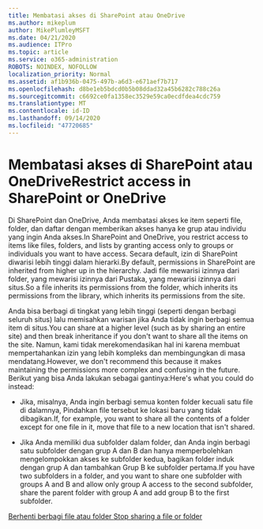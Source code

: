 ```yaml
---
title: Membatasi akses di SharePoint atau OneDrive
ms.author: mikeplum
author: MikePlumleyMSFT
ms.date: 04/21/2020
ms.audience: ITPro
ms.topic: article
ms.service: o365-administration
ROBOTS: NOINDEX, NOFOLLOW
localization_priority: Normal
ms.assetid: af1b936b-0475-497b-a6d3-e671aef7b717
ms.openlocfilehash: d8be1eb5bdcd0b5b08ddad32a45b6282c788c26a
ms.sourcegitcommit: c6692ce0fa1358ec3529e59ca0ecdfdea4cdc759
ms.translationtype: MT
ms.contentlocale: id-ID
ms.lasthandoff: 09/14/2020
ms.locfileid: "47720685"
---
```

# <a name="restrict-access-in-sharepoint-or-onedrive"></a><span data-ttu-id="a6e16-102">Membatasi akses di SharePoint atau OneDrive</span><span class="sxs-lookup"><span data-stu-id="a6e16-102">Restrict access in SharePoint or OneDrive</span></span>

<span data-ttu-id="a6e16-103">Di SharePoint dan OneDrive, Anda membatasi akses ke item seperti file, folder, dan daftar dengan memberikan akses hanya ke grup atau individu yang ingin Anda akses.</span><span class="sxs-lookup"><span data-stu-id="a6e16-103">In SharePoint and OneDrive, you restrict access to items like files, folders, and lists by granting access only to groups or individuals you want to have access.</span></span> <span data-ttu-id="a6e16-104">Secara default, izin di SharePoint diwarisi lebih tinggi dalam hierarki.</span><span class="sxs-lookup"><span data-stu-id="a6e16-104">By default, permissions in SharePoint are inherited from higher up in the hierarchy.</span></span> <span data-ttu-id="a6e16-105">Jadi file mewarisi izinnya dari folder, yang mewarisi izinnya dari Pustaka, yang mewarisi izinnya dari situs.</span><span class="sxs-lookup"><span data-stu-id="a6e16-105">So a file inherits its permissions from the folder, which inherits its permissions from the library, which inherits its permissions from the site.</span></span>
  
<span data-ttu-id="a6e16-106">Anda bisa berbagi di tingkat yang lebih tinggi (seperti dengan berbagi seluruh situs) lalu memisahkan warisan jika Anda tidak ingin berbagi semua item di situs.</span><span class="sxs-lookup"><span data-stu-id="a6e16-106">You can share at a higher level (such as by sharing an entire site) and then break inheritance if you don't want to share all the items on the site.</span></span> <span data-ttu-id="a6e16-107">Namun, kami tidak merekomendasikan hal ini karena membuat mempertahankan izin yang lebih kompleks dan membingungkan di masa mendatang.</span><span class="sxs-lookup"><span data-stu-id="a6e16-107">However, we don't recommend this because it makes maintaining the permissions more complex and confusing in the future.</span></span> <span data-ttu-id="a6e16-108">Berikut yang bisa Anda lakukan sebagai gantinya:</span><span class="sxs-lookup"><span data-stu-id="a6e16-108">Here's what you could do instead:</span></span>
  
- <span data-ttu-id="a6e16-109">Jika, misalnya, Anda ingin berbagi semua konten folder kecuali satu file di dalamnya, Pindahkan file tersebut ke lokasi baru yang tidak dibagikan.</span><span class="sxs-lookup"><span data-stu-id="a6e16-109">If, for example, you want to share all the contents of a folder except for one file in it, move that file to a new location that isn't shared.</span></span>
    
- <span data-ttu-id="a6e16-110">Jika Anda memiliki dua subfolder dalam folder, dan Anda ingin berbagi satu subfolder dengan grup A dan B dan hanya memperbolehkan mengelompokkan akses ke subfolder kedua, bagikan folder induk dengan grup A dan tambahkan Grup B ke subfolder pertama.</span><span class="sxs-lookup"><span data-stu-id="a6e16-110">If you have two subfolders in a folder, and you want to share one subfolder with groups A and B and allow only group A access to the second subfolder, share the parent folder with group A and add group B to the first subfolder.</span></span>
    
[<span data-ttu-id="a6e16-111">Berhenti berbagi file atau folder </span><span class="sxs-lookup"><span data-stu-id="a6e16-111">Stop sharing a file or folder </span></span>](https://go.microsoft.com/fwlink/?linkid=2008861)
  

